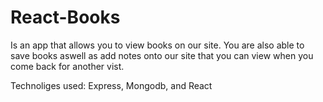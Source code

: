 # React-Books

Is an app that allows you to view books on our site. You are also able to save books aswell as add notes onto our site that you can view when you come back for another vist.

Technoliges used: Express, Mongodb, and React
